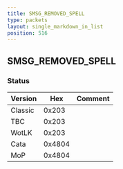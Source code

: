 ```yaml
---
title: SMSG_REMOVED_SPELL
type: packets
layout: single_markdown_in_list
position: 516
---
```


## SMSG_REMOVED_SPELL

### Status

Version    | Hex        | Comment
---------- | ---------- | ---------- 
Classic    | 0x203      | 
TBC        | 0x203      | 
WotLK      | 0x203      | 
Cata       | 0x4804     | 
MoP        | 0x4804     | 